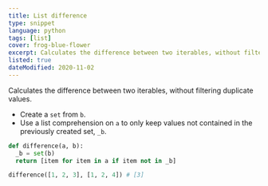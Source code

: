 ```yaml
---
title: List difference
type: snippet
language: python
tags: [list]
cover: frog-blue-flower
excerpt: Calculates the difference between two iterables, without filtering duplicate values.
listed: true
dateModified: 2020-11-02
---
```


Calculates the difference between two iterables, without filtering duplicate values.

- Create a `set` from `b`.
- Use a list comprehension on `a` to only keep values not contained in the previously created set, `_b`.

```py
def difference(a, b):
  _b = set(b)
  return [item for item in a if item not in _b]

difference([1, 2, 3], [1, 2, 4]) # [3]
```
